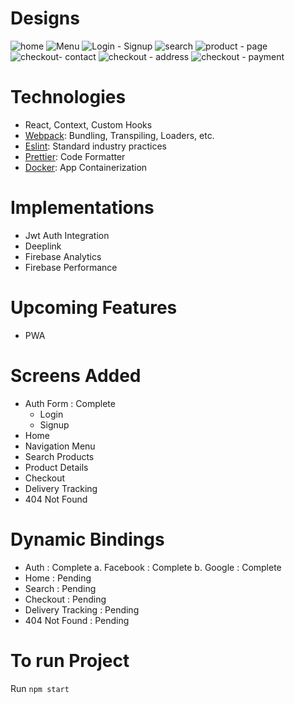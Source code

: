 # Designs
![home](https://github.com/Aquazee/Tesla_Web/assets/50393935/ab58b9c0-3670-455d-a869-359442f565fd)
![Menu](https://github.com/Aquazee/Tesla_Web/assets/50393935/f7c953fe-b9ad-4005-af78-d8d7f6eee574)
![Login - Signup](https://github.com/Aquazee/Tesla_Web/assets/50393935/b7f558e3-ec1a-428f-89ff-6d45e6712c9a)
![search](https://github.com/Aquazee/Tesla_Web/assets/50393935/39a0063e-b40e-40fe-85b4-84e187a11d98)
![product - page](https://github.com/Aquazee/Tesla_Web/assets/50393935/bdb95cba-0fee-407b-b05b-7de3b950eb67)
![checkout- contact](https://github.com/Aquazee/Tesla_Web/assets/50393935/ccc67a09-a56e-4915-8074-1942a1cdc522)
![checkout - address](https://github.com/Aquazee/Tesla_Web/assets/50393935/674444e5-9aae-4d6a-85fd-b672bbbc26e8)
![checkout - payment](https://github.com/Aquazee/Tesla_Web/assets/50393935/2697f91e-2e7a-464a-b90a-ff1a35c905d1)

# Technologies
  - React, Context, Custom Hooks
  - [Webpack](https://webpack.js.org/): Bundling, Transpiling, Loaders, etc. 
  - [Eslint](https://eslint.org/): Standard industry practices
  - [Prettier](https://prettier.io/): Code Formatter 
  - [Docker](https://www.docker.com/): App Containerization
  
# Implementations
 - Jwt Auth Integration
 - Deeplink
 - Firebase Analytics
 - Firebase Performance

# Upcoming Features
 - PWA

# Screens Added
 - Auth Form : Complete
   - Login 
   - Signup 
 - Home
 - Navigation Menu
 - Search Products
 - Product Details
 - Checkout
 - Delivery Tracking
 - 404 Not Found

# Dynamic Bindings
 - Auth : Complete
   a. Facebook : Complete
   b. Google : Complete
 - Home : Pending
 - Search : Pending
 - Checkout : Pending
 - Delivery Tracking : Pending
 - 404 Not Found : Pending

# To run Project
Run `npm start`
